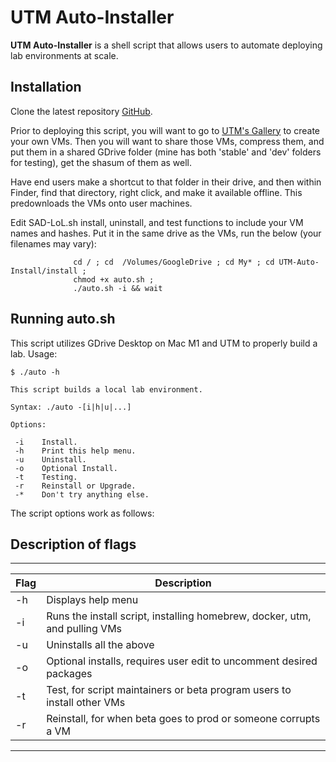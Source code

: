 # UTM Auto-Installer

**UTM Auto-Installer** is a shell script that allows users to automate deploying lab environments at scale.

## Installation

Clone the latest repository [GitHub](https://github.com/nicknac_nic/UTM-Auto).

Prior to deploying this script, you will want to go to [UTM's Gallery](https://mac.getutm.app/gallery/) to create your own VMs. Then you will want to share those VMs, compress them, and put them in a shared GDrive folder (mine has both 'stable' and 'dev' folders for testing), get the shasum of them as well.

Have end users make a shortcut to that folder in their drive, and then within Finder, find that directory, right click, and make it available offline. This predownloads the VMs onto user machines.

Edit SAD-LoL.sh install, uninstall, and test functions to include your VM names and hashes. Put it in the same drive as the VMs, run the below (your filenames may vary):

                  cd / ; cd  /Volumes/GoogleDrive ; cd My* ; cd UTM-Auto-Install/install ;
                  chmod +x auto.sh ;
                  ./auto.sh -i && wait 



## Running auto.sh

This script utilizes GDrive Desktop on Mac M1 and UTM to properly build a lab. Usage:

```
$ ./auto -h

This script builds a local lab environment.

Syntax: ./auto -[i|h|u|...]

Options:

 -i    Install.
 -h    Print this help menu.
 -u    Uninstall.
 -o    Optional Install.
 -t    Testing.
 -r    Reinstall or Upgrade.
 -*    Don't try anything else.

```

The script options work as follows:

## Description of flags

_____________________________________________________________________________________________
| Flag      | Description                                                                   |
| --------- | ----------------------------------------------------------------------------- |
| -h        | Displays help menu                                                            |
| -i        | Runs the install script, installing homebrew, docker, utm, and pulling VMs    |
| -u        | Uninstalls all the above                                                      |
| -o        | Optional installs, requires user edit to uncomment desired packages           |
| -t        | Test, for script maintainers or beta program users to install other VMs       |
| -r        | Reinstall, for when beta goes to prod or someone corrupts a VM                |
---------------------------------------------------------------------------------------------
